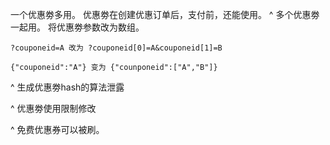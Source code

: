 一个优惠劵多用。
优惠劵在创建优惠订单后，支付前，还能使用。
^
多个优惠劵一起用。
将优惠劵参数改为数组。
```
?couponeid=A 改为 ?couponeid[0]=A&couponeid[1]=B

{"couponeid":"A"} 变为 {"counponeid":["A","B"]}
```

^
生成优惠劵hash的算法泄露

^
优惠劵使用限制修改

^
免费优惠券可以被刷。